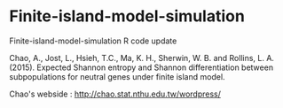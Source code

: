 # Finite-island-model-simulation

Finite-island-model-simulation R code update 

Chao, A., Jost, L., Hsieh, T.C., Ma, K. H., Sherwin, W. B. and Rollins, L. A. (2015). Expected Shannon entropy and Shannon differentiation between subpopulations for neutral genes under finite island model.


Chao's webside : http://chao.stat.nthu.edu.tw/wordpress/
